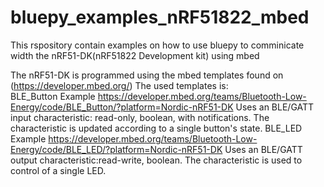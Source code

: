 # bluepy_examples_nRF51822_mbed
This rspository contain examples on how to use bluepy to comminicate width the nRF51-DK(nRF51822 Development kit) using mbed

The nRF51-DK is programmed using the mbed templates found on (https://developer.mbed.org/)
The used templates is:  
    BLE_Button Example   https://developer.mbed.org/teams/Bluetooth-Low-Energy/code/BLE_Button/?platform=Nordic-nRF51-DK
              Uses an BLE/GATT input characteristic: read-only, boolean, with notifications. The characteristic is updated according to a single button's state.
    BLE_LED    Example   https://developer.mbed.org/teams/Bluetooth-Low-Energy/code/BLE_LED/?platform=Nordic-nRF51-DK
               Uses an BLE/GATT output characteristic:read-write, boolean. The characteristic is used to control of a single LED.    
    
